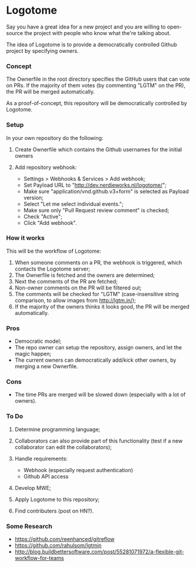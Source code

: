 # Logotome

Say you have a great idea for a new project and you are willing to open-source the project with people who know what the're talking about.

The idea of Logotome is to provide a democratically controlled Github project by specifying owners.



### Concept

The Ownerfile in the root directory specifies the GitHub users that can vote on PRs. If the majority of them votes (by commenting "LGTM" on the PR), the PR will be merged automatically.

As a proof-of-concept, this repository will be democratically controlled by Logotome.



### Setup

In your own repository do the following:

1. Create Ownerfile which contains the Github usernames for the initial owners
2. Add repository webhook:

	- Settings > Webhooks & Services > Add webhook;
	- Set Payload URL to "http://dev.nerdieworks.nl/logotome/";
	- Make sure "application/vnd.github.v3+form" is selected as Payload version;
	- Select "Let me select individual events.";
	- Make sure only "Pull Request review comment" is checked;
	- Check "Active";
	- Click "Add webhook".



### How it works

This will be the workflow of Logotome:

1. When someone comments on a PR, the webhook is triggered, which contacts the Logotome server;
2. The Ownerfile is fetched and the owners are determined;
3. Next the comments of the PR are fetched;
4. Non-owner comments on the PR will be filtered out;
5. The comments will be checked for "LGTM"
(case-insensitive string comparison, to allow images from http://lgtm.in/);
6. If the majority of the owners thinks it looks good, the PR will be merged automatically.



### Pros

- Democratic model;
- The repo owner can setup the repository, assign owners, and let the magic happen;
- The current owners can democratically add/kick other owners, by merging a new Ownerfile.



### Cons

- The time PRs are merged will be slowed down (especially with a lot of owners).



### To Do

1. Determine programming language;
2. Collaborators can also provide part of this functionality
(test if a new collaborator can edit the collaborators);
3. Handle requirements:

	- Webhook (especially request authentication)
	- Github API access

4. Develop MWE;
5. Apply Logotome to this repository;
6. Find contributers (post on HN?).



### Some Research

- https://github.com/reenhanced/gitreflow
- https://github.com/rahulsom/lgtmin
- http://blog.buildbettersoftware.com/post/55281071972/a-flexible-git-workflow-for-teams